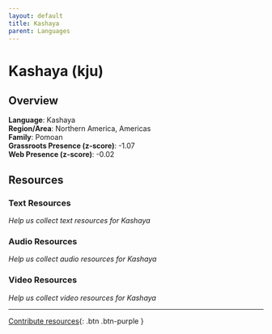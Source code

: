 ```yaml
---
layout: default
title: Kashaya
parent: Languages
---
```


# Kashaya (kju)

## Overview

**Language**: Kashaya  
**Region/Area**: Northern America, Americas  
**Family**: Pomoan  
**Grassroots Presence (z-score)**: -1.07  
**Web Presence (z-score)**: -0.02  

## Resources

### Text Resources
*Help us collect text resources for Kashaya*

### Audio Resources
*Help us collect audio resources for Kashaya*

### Video Resources
*Help us collect video resources for Kashaya*

---

[Contribute resources](https://forms.office.com/e/1SfLJx3u1r){: .btn .btn-purple }
